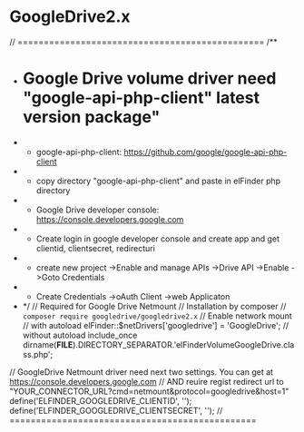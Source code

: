 # GoogleDrive2.x
// ===============================================
/**
 * # Google Drive volume driver need "google-api-php-client"  latest version package"
 * * google-api-php-client: https://github.com/google/google-api-php-client
 * * copy directory "google-api-php-client" and paste in elFinder php directory
 * * Google Drive developer console: https://console.developers.google.com
 * * Create login in google developer console and create app and get clientid, clientsecret, redirecturi
 * * create new project ->Enable and manage APIs ->Drive API ->Enable ->Goto Credentials
 * * Create Credentials ->oAuth Client ->web Applicaton
 * */ 
 // Required for Google Drive Netmount
 // Installation by composer
 // `composer require googledrive/googledrive2.x`
 // Enable network mount
 // with autoload
 elFinder::$netDrivers['googledrive'] = 'GoogleDrive';
 // without autoload
 include_once dirname(__FILE__).DIRECTORY_SEPARATOR.'elFinderVolumeGoogleDrive.class.php';

 // GoogleDrive Netmount driver need next two settings. You can get at https://console.developers.google.com
 // AND reuire regist redirect url to "YOUR_CONNECTOR_URL?cmd=netmount&protocol=googledrive&host=1" 
 define('ELFINDER_GOOGLEDRIVE_CLIENTID', 		'');
 define('ELFINDER_GOOGLEDRIVE_CLIENTSECRET',	'');
// ===============================================
